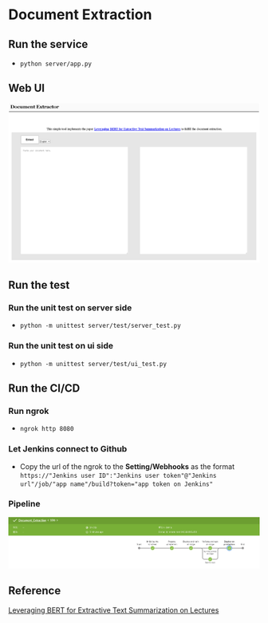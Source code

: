 # Document Extraction

## Run the service
- `python server/app.py`

## Web UI
![landing page](./images/page.PNG)

## Run the test
### Run the unit test on server side
- `python -m unittest server/test/server_test.py`
### Run the unit test on ui side
- `python -m unittest server/test/ui_test.py`

## Run the CI/CD
### Run ngrok
- `ngrok http 8080`
### Let Jenkins connect to Github
- Copy the url of the ngrok to the **Setting/Webhooks** as the format<br>`https://"Jenkins user ID":"Jenkins user token"@"Jenkins url"/job/"app name"/build?token="app token on Jenkins"`
### Pipeline
![landing page](./images/CICD.PNG)

## Reference 
[Leveraging BERT for Extractive Text Summarization on Lectures](https://arxiv.org/abs/1906.04165)
